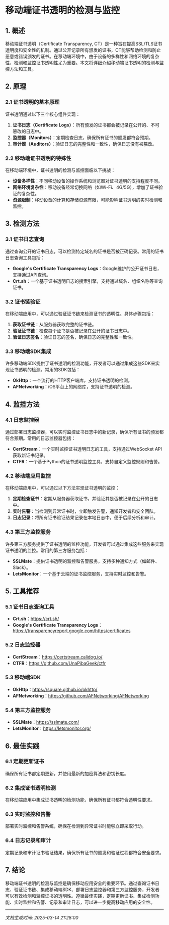 # 移动端证书透明的检测与监控

## 1. 概述

移动端证书透明（Certificate Transparency, CT）是一种旨在提高SSL/TLS证书透明度和安全性的机制。通过公开记录所有颁发的证书，CT能够帮助检测和防止恶意或错误颁发的证书。在移动端环境中，由于设备的多样性和网络环境的复杂性，检测和监控证书透明性尤为重要。本文将详细介绍移动端证书透明的检测与监控方法和工具。

## 2. 原理

### 2.1 证书透明的基本原理

证书透明通过以下三个核心组件实现：

1. **证书日志（Certificate Logs）**：所有颁发的证书都会被记录在公开的、不可篡改的日志中。
2. **监控器（Monitors）**：定期检查日志，确保所有证书的颁发都符合预期。
3. **审计器（Auditors）**：验证日志的完整性和一致性，确保日志没有被篡改。

### 2.2 移动端证书透明的特殊性

在移动端环境中，证书透明的检测与监控面临以下挑战：

- **设备多样性**：不同移动设备的操作系统和浏览器对证书透明的支持程度不同。
- **网络环境复杂性**：移动设备经常切换网络（如Wi-Fi、4G/5G），增加了证书验证的复杂性。
- **资源限制**：移动设备的计算和存储资源有限，可能影响证书透明的实时检测和监控。

## 3. 检测方法

### 3.1 证书日志查询

通过查询公开的证书日志，可以检测特定域名的证书是否被正确记录。常用的证书日志查询工具包括：

- **Google's Certificate Transparency Logs**：Google维护的公开证书日志，支持通过API查询。
- **Crt.sh**：一个基于证书透明日志的搜索引擎，支持通过域名、组织名称等查询证书。

### 3.2 证书链验证

在移动端应用中，可以通过验证证书链来检测证书的透明性。具体步骤包括：

1. **获取证书链**：从服务器获取完整的证书链。
2. **验证证书链**：检查每个证书是否被记录在公开的证书日志中。
3. **验证日志签名**：验证日志的签名，确保日志的完整性和一致性。

### 3.3 移动端SDK集成

许多移动端SDK提供了证书透明的检测功能，开发者可以通过集成这些SDK来实现证书透明的检测。常用的SDK包括：

- **OkHttp**：一个流行的HTTP客户端库，支持证书透明的检测。
- **AFNetworking**：iOS平台上的网络库，支持证书透明的检测。

## 4. 监控方法

### 4.1 日志监控器

通过部署日志监控器，可以实时监控证书日志中的新记录，确保所有证书的颁发都符合预期。常用的日志监控器包括：

- **CertStream**：一个实时监控证书透明日志的工具，支持通过WebSocket API获取新证书记录。
- **CTFR**：一个基于Python的证书透明监控工具，支持自定义监控规则和告警。

### 4.2 移动端应用监控

在移动端应用中，可以通过以下方法实现证书透明的监控：

1. **定期检查证书**：定期从服务器获取证书，并验证其是否被记录在公开的日志中。
2. **实时告警**：当检测到异常证书时，立即触发告警，通知开发者和安全团队。
3. **日志记录**：将所有证书验证结果记录在本地日志中，便于后续分析和审计。

### 4.3 第三方监控服务

许多第三方服务提供了证书透明的监控功能，开发者可以通过集成这些服务来实现证书透明的监控。常用的第三方服务包括：

- **SSLMate**：提供证书透明的监控和告警服务，支持多种通知方式（如邮件、Slack）。
- **LetsMonitor**：一个基于云端的证书监控服务，支持实时监控和告警。

## 5. 工具推荐

### 5.1 证书日志查询工具

- **Crt.sh**：https://crt.sh/
- **Google's Certificate Transparency Logs**：https://transparencyreport.google.com/https/certificates

### 5.2 日志监控器

- **CertStream**：https://certstream.calidog.io/
- **CTFR**：https://github.com/UnaPibaGeek/ctfr

### 5.3 移动端SDK

- **OkHttp**：https://square.github.io/okhttp/
- **AFNetworking**：https://github.com/AFNetworking/AFNetworking

### 5.4 第三方监控服务

- **SSLMate**：https://sslmate.com/
- **LetsMonitor**：https://letsmonitor.org/

## 6. 最佳实践

### 6.1 定期更新证书

确保所有证书都定期更新，并使用最新的加密算法和密钥长度。

### 6.2 集成证书透明检测

在移动端应用中集成证书透明的检测功能，确保所有证书都符合透明性要求。

### 6.3 实时监控和告警

部署实时监控和告警系统，确保在检测到异常证书时能够立即采取行动。

### 6.4 日志记录和审计

定期记录和审计证书验证结果，确保所有证书的颁发和验证过程都符合安全要求。

## 7. 结论

移动端证书透明的检测与监控是确保移动应用安全的重要环节。通过查询证书日志、验证证书链、集成移动端SDK、部署日志监控器和第三方监控服务，开发者可以有效检测和监控证书的透明性。遵循最佳实践，定期更新证书、集成检测功能、实时监控和告警、记录和审计日志，可以进一步提高移动应用的安全性。

---

*文档生成时间: 2025-03-14 21:28:00*
